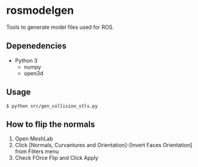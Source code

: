 # rosmodelgen

Tools to generate model files used for ROS.

## Depenedencies

- Python 3
  - numpy
  - open3d

## Usage

    $ python src/gen_collision_stls.py

## How to flip the normals

1. Open MeshLab
2. Click [Normals, Curvantures and Orientation]-[Invert Faces Orientation] from Filters menu
3. Check FOrce Flip and Click Apply

